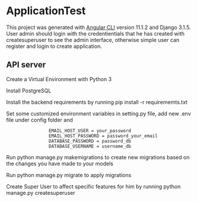 # ApplicationTest

This project was generated with [Angular CLI](https://github.com/angular/angular-cli) version 11.1.2 and Django 3.1.5. User admin should login with the credentientials that he 
has created with createsuperuser to see the admin interface, otherwise simple user can register and login to create application.

## API server

Create a Virtual Environment with Python 3

Install PostgreSQL

Install the backend requirements by running pip install -r requirememts.txt

Set some customized environment variables in setting.py file, add new .env file under config folder and 

                    EMAIL_HOST_USER = your_password
                    EMAIL_HOST_PASSWORD = password_your_email
                    DATABASE_PASSWORD = password_db
                    DATABASE_USERNAME = username_db

Run python manage.py makemigrations to create new migrations based on the changes you have made to your models

Run python manage.py migrate to apply migrations

Create Super User to affect specific features for him by running python manage.py createsuperuser
